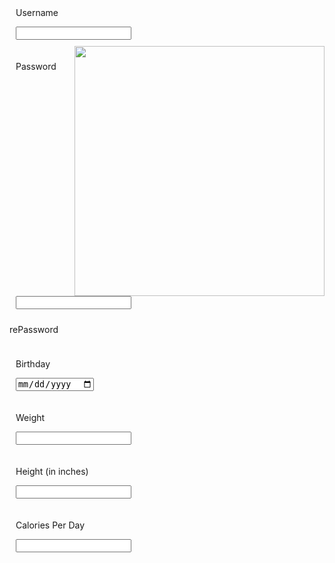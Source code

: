 <div class="signup">
    <div style="padding:10px">
        <p class="signup">Username</p>
        <input type="text">
    </div>
    <img src="https://jakewarren2414.github.io/dolphins2/faviconcopy.png" style="float: right; height: 400px">
    <div style="padding:10px">
        <p class="signup">Password</p>
        <input type="text">
    </div>
    <div>
        <p class="signup">rePassword</p>
    </div>
    <div style="padding:10px">
        <p class="signup">Birthday</p>
        <input type="date" id="birthday" name="birthday">
    </div>
    <div style="padding:10px">
        <p class="signup">Weight</p>
        <input type="number">
    </div>
    <div style="padding:10px">
        <p class="signup">Height (in inches)</p>
        <input type="number">
    </div>
    <div style="padding:10px">
        <p class="signup">Calories Per Day</p>
        <input type="number">
    </div>
</div>